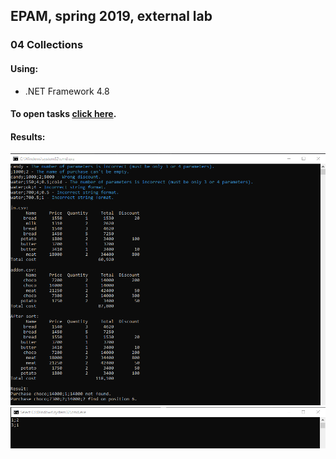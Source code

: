 ## EPAM, spring 2019, external lab
### 04 Collections

#### Using:   
- .NET Framework 4.8   

#### To open tasks [click here][link].    
[link]:</docs/04_collections.pdf>  

#### Results:   
![](docs/task1.png)      
![](docs/task2.png)   

